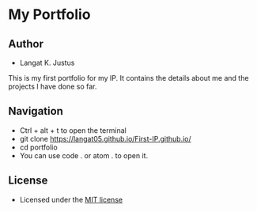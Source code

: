 # My Portfolio

## Author
- Langat K. Justus

This is my first portfolio for my IP. It contains the details about me and the projects I have done so far.

## Navigation
- Ctrl + alt + t to open the terminal
- git clone https://langat05.github.io/First-IP.github.io/
- cd portfolio
- You can use code . or atom . to open it.


























## License
- Licensed under the [MIT license](LICENSE)